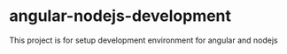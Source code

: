 # angular-nodejs-development
This project is for setup development environment for angular and nodejs
